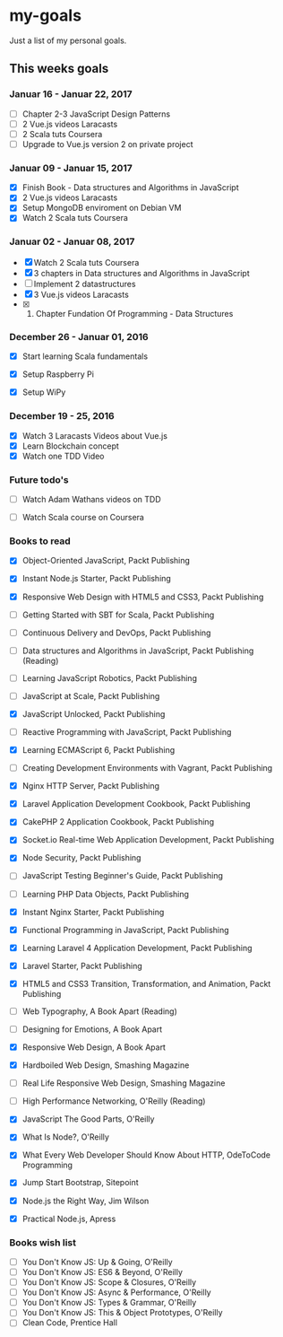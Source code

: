 # my-goals
Just a list of my personal goals. 

## This weeks goals

### Januar 16 - Januar 22, 2017

- [ ] Chapter 2-3 JavaScript Design Patterns
- [ ] 2 Vue.js videos Laracasts
- [ ] 2 Scala tuts Coursera
- [ ] Upgrade to Vue.js version 2 on private project

### Januar 09 - Januar 15, 2017

- [X] Finish Book - Data structures and Algorithms in JavaScript
- [X] 2 Vue.js videos Laracasts
- [X] Setup MongoDB enviroment on Debian VM
- [X] Watch 2 Scala tuts Coursera

### Januar 02 - Januar 08, 2017

- [X] Watch 2 Scala tuts Coursera
- [X] 3 chapters in Data structures and Algorithms in JavaScript 
- [ ] Implement 2 datastructures
- [X] 3 Vue.js videos Laracasts
- [X] 1. Chapter Fundation Of Programming - Data Structures


### December 26 - Januar 01, 2016

- [X] Start learning Scala fundamentals
- [X] Setup Raspberry Pi 
- [X] Setup WiPy


### December 19 - 25, 2016

- [X] Watch 3 Laracasts Videos about Vue.js
- [X] Learn Blockchain concept
- [X] Watch one TDD Video

### Future todo's
- [ ] Watch Adam Wathans videos on TDD
- [ ] Watch Scala course on Coursera


### Books to read
- [X] Object-Oriented JavaScript, Packt Publishing
- [X] Instant Node.js Starter, Packt Publishing 
- [X] Responsive Web Design with HTML5 and CSS3, Packt Publishing 
- [ ] Getting Started with SBT for Scala, Packt Publishing
- [ ] Continuous Delivery and DevOps, Packt Publishing
- [ ] Data structures and Algorithms in JavaScript, Packt Publishing (Reading)
- [ ] Learning JavaScript Robotics, Packt Publishing
- [ ] JavaScript at Scale, Packt Publishing
- [X] JavaScript Unlocked, Packt Publishing
- [ ] Reactive Programming with JavaScript, Packt Publishing
- [X] Learning ECMAScript 6, Packt Publishing
- [ ] Creating Development Environments with Vagrant, Packt Publishing
- [X] Nginx HTTP Server, Packt Publishing
- [X] Laravel Application Development Cookbook, Packt Publishing
- [X] CakePHP 2 Application Cookbook, Packt Publishing
- [X] Socket.io Real-time Web Application Development, Packt Publishing
- [X] Node Security, Packt Publishing

- [ ] JavaScript Testing Beginner's Guide, Packt Publishing
- [ ] Learning PHP Data Objects, Packt Publishing
- [X] Instant Nginx Starter, Packt Publishing
- [X] Functional Programming in JavaScript, Packt Publishing
- [X] Learning Laravel 4 Application Development, Packt Publishing
- [X] Laravel Starter, Packt Publishing
- [X] HTML5 and CSS3 Transition, Transformation, and Animation, Packt Publishing
- [ ] Web Typography, A Book Apart (Reading)
- [ ] Designing for Emotions, A Book Apart
- [X] Responsive Web Design, A Book Apart
- [X] Hardboiled Web Design, Smashing Magazine
- [ ] Real Life Responsive Web Design, Smashing Magazine
- [ ] High Performance Networking, O'Reilly (Reading)
- [X] JavaScript The Good Parts, O'Reilly
- [X] What Is Node?, O'Reilly
- [X] What Every Web Developer Should Know About HTTP, OdeToCode Programming
- [X] Jump Start Bootstrap, Sitepoint
- [X] Node.js the Right Way, Jim Wilson
- [X] Practical Node.js, Apress


### Books wish list
- [ ] You Don't Know JS: Up & Going, O'Reilly
- [ ] You Don't Know JS: ES6 & Beyond, O'Reilly
- [ ] You Don't Know JS: Scope & Closures, O'Reilly
- [ ] You Don't Know JS: Async & Performance, O'Reilly
- [ ] You Don't Know JS: Types & Grammar, O'Reilly
- [ ] You Don't Know JS: This & Object Prototypes, O'Reilly
- [ ] Clean Code, Prentice Hall
